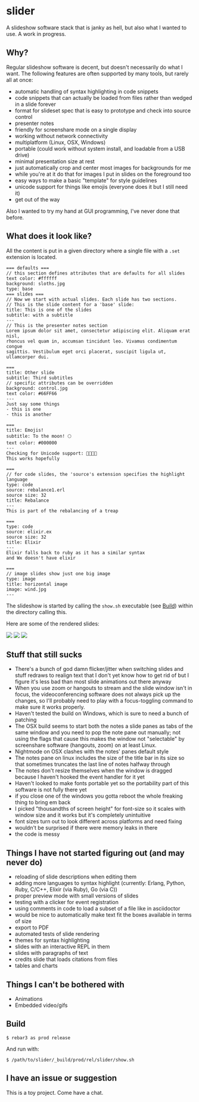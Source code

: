 slider
=====

A slideshow software stack that is janky as hell, but also what I wanted to use.
A work in progress.

Why?
----

Regular slideshow software is decent, but doesn't necessarily do what I want. The following features are often supported by many tools, but rarely all at once:

- automatic handling of syntax highlighting in code snippets
- code snippets that can actually be loaded from files rather than wedged in a slide forever
- format for slideset spec that is easy to prototype and check into source control
- presenter notes
- friendly for screenshare mode on a single display
- working without network connectivity
- multiplatform (Linux, OSX, Windows)
- portable (could work without system install, and loadable from a USB drive)
- minimal presentation size at rest
- just automatically crop and center most images for backgrounds for me
- while you're at it do that for images I put in slides on the foreground too
- easy ways to make a basic "template" for style guidelines
- unicode support for things like emojis (everyone does it but I still need it)
- get out of the way

Also I wanted to try my hand at GUI programming, I've never done that before.

What does it look like?
-----------------------

All the content is put in a given directory where a single file with a `.set` extension is located.

```
=== defaults ===
// this section defines attributes that are defaults for all slides
text color: #ffffff
background: sloths.jpg
type: base
=== slides ===
// Now we start with actual slides. Each slide has two sections.
// This is the slide content for a 'base' slide:
title: This is one of the slides
subtitle: with a subtitle
---
// This is the presenter notes section
Lorem ipsum dolor sit amet, consectetur adipiscing elit. Aliquam erat nisl,
rhoncus vel quam in, accumsan tincidunt leo. Vivamus condimentum congue
sagittis. Vestibulum eget orci placerat, suscipit ligula ut, ullamcorper dui.

===
title: Other slide
subtitle: Third subtitles
// specific attributes can be overridden
background: control.jpg
text color: #66FF66
---
Just say some things
- this is one
- this is another

===
title: Emojis!
subtitle: To the moon! 🌕
text color: #000000
---
Checking for Unicode support: 👩‍👩‍👦‍👦
This works hopefully

===
// for code slides, the 'source's extension specifies the highlight language
type: code
source: rebalance1.erl
source size: 32
title: Rebalance
---
This is part of the rebalancing of a treap

===
type: code
source: elixir.ex
source size: 32
title: Elixir
---
Elixir falls back to ruby as it has a similar syntax
and Wx doesn't have elixir

===
// image slides show just one big image
type: image
title: horizontal image
image: wind.jpg
---

```

The slideshow is started by calling the `show.sh` executable (see [Build](#build)) within the directory calling this.

Here are some of the rendered slides:

![](https://i.imgur.com/d8fOLUm.png)
![](https://i.imgur.com/Kszxes1.png)
![](https://i.imgur.com/UvyLJDw.png)


Stuff that still sucks
----------------------

- There's a bunch of god damn flicker/jitter when switching slides and stuff redraws to realign text that I don't yet know how to get rid of but I figure it's less bad than most slide animations out there anyway
- When you use zoom or hangouts to stream and the slide window isn't in focus, the videoconferencing software does not always pick up the changes, so I'll probably need to play with a focus-toggling command to make sure it works properly.
- Haven't tested the build on Windows, which is sure to need a bunch of patching
- The OSX build seems to start both the notes a slide panes as tabs of the same window and you need to pop the note pane out manually; not using the flags that cause this makes the window not "selectable" by screenshare software (hangouts, zoom) on at least Linux.
- Nightmode on OSX clashes with the notes' panes default style
- The notes pane on linux includes the size of the title bar in its size so that sometimes truncates the last line of notes halfway through
- The notes don't resize themselves when the window is dragged because I haven't hooked the event handler for it yet
- Haven't looked to make fonts portable yet so the portability part of this software is not fully there yet
- if you close one of the windows you gotta reboot the whole freaking thing to bring em back
- I picked "thousandths of screen height" for font-size so it scales with window size and it works but it's completely unintuitive
- font sizes turn out to look different across platforms and need fixing
- wouldn't be surprised if there were memory leaks in there
- the code is messy

Things I have not started figuring out (and may never do)
---------------------------------------------------------

- reloading of slide descriptions when editing them
- adding more languages to syntax highlight (currently: Erlang, Python, Ruby, C/C++, Elixir (via Ruby), Go (via C))
- proper preview mode with small versions of slides
- testing with a clicker for event registration
- using comments in code to load a subset of a file like in asciidoctor
- would be nice to automatically make text fit the boxes available in terms of size
- export to PDF
- automated tests of slide rendering
- themes for syntax highlighting
- slides with an interactive REPL in them
- slides with paragraphs of text
- credits slide that loads citations from files
- tables and charts

Things I can't be bothered with
-------------------------------

- Animations
- Embedded video/gifs

Build
-----

    $ rebar3 as prod release

And run with:

    $ /path/to/slider/_build/prod/rel/slider/show.sh

I have an issue or suggestion
-----------------------------

This is a toy project. Come have a chat.
